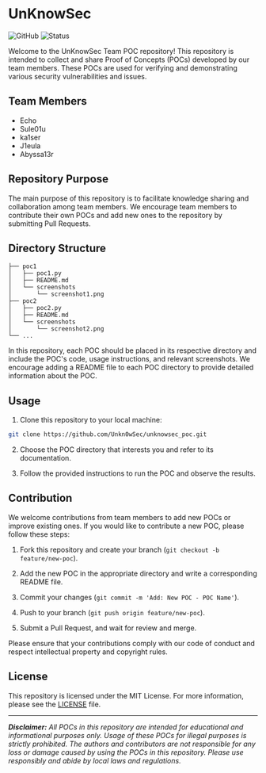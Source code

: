 # UnKnowSec

![GitHub](https://img.shields.io/badge/language-Python-blue) ![Status](https://img.shields.io/badge/status-Active-brightgreen.svg)

Welcome to the UnKnowSec Team POC repository! This repository is intended to collect and share Proof of Concepts (POCs) developed by our team members. These POCs are used for verifying and demonstrating various security vulnerabilities and issues.

## Team Members

- Echo
- Sule01u
- ka1ser
- J1eula
- Abyssa13r

## Repository Purpose

The main purpose of this repository is to facilitate knowledge sharing and collaboration among team members. We encourage team members to contribute their own POCs and add new ones to the repository by submitting Pull Requests.

## Directory Structure

```
├── poc1
│   ├── poc1.py
│   ├── README.md
│   └── screenshots
│       └── screenshot1.png
├── poc2
│   ├── poc2.py
│   ├── README.md
│   └── screenshots
│       └── screenshot2.png
└── ...
```

In this repository, each POC should be placed in its respective directory and include the POC's code, usage instructions, and relevant screenshots. We encourage adding a README file to each POC directory to provide detailed information about the POC.

## Usage

1. Clone this repository to your local machine:

```bash
git clone https://github.com/Unkn0wSec/unknowsec_poc.git
```

2. Choose the POC directory that interests you and refer to its documentation.

3. Follow the provided instructions to run the POC and observe the results.

## Contribution

We welcome contributions from team members to add new POCs or improve existing ones. If you would like to contribute a new POC, please follow these steps:

1. Fork this repository and create your branch (`git checkout -b feature/new-poc`).

2. Add the new POC in the appropriate directory and write a corresponding README file.

3. Commit your changes (`git commit -m 'Add: New POC - POC Name'`).

4. Push to your branch (`git push origin feature/new-poc`).

5. Submit a Pull Request, and wait for review and merge.

Please ensure that your contributions comply with our code of conduct and respect intellectual property and copyright rules.

## License

This repository is licensed under the MIT License. For more information, please see the [LICENSE](https://github.com/Unkn0wSec/unknowsec_poc/blob/main/LICENSE) file.

---

***Disclaimer:** All POCs in this repository are intended for educational and informational purposes only. Usage of these POCs for illegal purposes is strictly prohibited. The authors and contributors are not responsible for any loss or damage caused by using the POCs in this repository. Please use responsibly and abide by local laws and regulations.*
